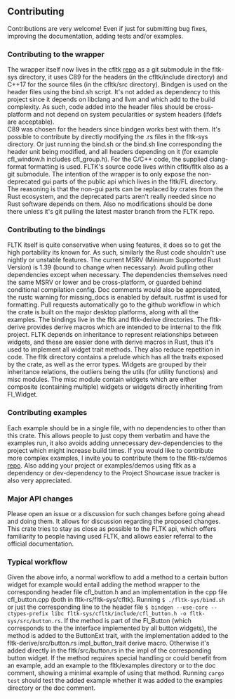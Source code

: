 ## Contributing

Contributions are very welcome! Even if just for submitting bug fixes, improving the documentation, adding tests and/or examples.

### Contributing to the wrapper
The wrapper itself now lives in the cfltk [repo](https://github.com/MoAlyousef/cfltk) as a git submodule in the fltk-sys directory, it uses C89 for the headers (in the cfltk/include directory) and C++17 for the source files (in the cfltk/src directory). 
Bindgen is used on the header files using the bind.sh script. It's not added as dependency to this project since it depends on libclang and 
llvm and which add to the build complexity. As such, code added into the header files should be cross-platform and not depend on system pecularities or system headers (ifdefs are acceptable).  
C89 was chosen for the headers since bindgen works best with them. 
It's possible to contribute by directly modifying the .rs files in the fltk-sys directory. Or just running the bind.sh or the bind.sh line corresponding the header unit being modified, and all headers depending on it (for example cfl_window.h includes cfl_group.h).
For the C/C++ code, the supplied clang-format formatting is used.
FLTK's source code lives within cfltk/fltk also as a git submodule. The intention of the wrapper is to only expose the non-deprecated gui parts of the public api which lives in the fltk/FL directory. The reasoning is that the non-gui parts can be replaced by crates from the Rust ecosystem, and the deprecated parts aren't really needed since no Rust software depends on them. Also no modifications should be done there unless it's git pulling the latest master branch from the FLTK repo. 

### Contributing to the bindings
FLTK itself is quite conservative when using features, it does so to get the high portability its known for. As such, similarly the Rust code shouldn't use nightly or unstable features. The current MSRV (Minimum Supported Rust Version) is 1.39 (bound to change when necessary). Avoid pulling other dependencies except when necessary. The dependencies themselves need the same MSRV or lower and be cross-platform, or guarded behind conditional compilation config.
Doc comments would also be appreciated, the rustc warning for missing_docs is enabled by default. rustfmt is used for formatting. Pull requests automatically go to the github workflow in which 
the crate is built on the major desktop platforms, along with all the examples.
The bindings live in the fltk and fltk-derive directories. The fltk-derive provides derive macros which are intended to be internal to the fltk project. FLTK depends on inheritance to represent relationships between widgets, and these are easier done with derive macros in Rust, thus it's used to implement all widget trait methods. They also reduce repetition in code. 
The fltk directory contains a prelude which has all the traits exposed by the crate, as well as the error types. Widgets are grouped by their inheritance relations, the outliers being the utils (for utility functions) and misc modules. The misc module contain widgets which are either composite (containing multiple) widgets or widgets directly inheriting from Fl_Widget. 

### Contributing examples 
Each example should be in a single file, with no dependencies to other than this crate. This allows people to just copy them verbatim and have the examples run, it also avoids adding unnecessary dev-dependencies to the project which might increase build times. If you would like to contribute more complex examples, I invite you to contribute them to the fltk-rs/demos [repo](https://github.com/fltk-rs/demos). Also adding your project or examples/demos using fltk as a dependency or dev-dependency to the Project Showcase issue tracker is also very appreciated. 

### Major API changes
Please open an issue or a discussion for such changes before going ahead and doing them. It allows for discussion regarding the proposed changes. 
This crate tries to stay as close as possible to the FLTK api, which offers familiarity to people having used FLTK, 
and allows easier referral to the official documentation.

### Typical workflow
Given the above info, a normal workflow to add a method to a certain button widget for example would entail adding the method wrapper to the corresponding header file cfl_button.h and an implementation in the cpp file cfl_button.cpp (both in fltk-rs/fltk-sys/cfltk). Running `$ ./fltk-sys/bind.sh` or just the corresponding line to the header file `$ bindgen --use-core --ctypes-prefix libc fltk-sys/cfltk/include/cfl_button.h -o fltk-sys/src/button.rs`. If the method is part of the Fl_Button (which corresponds to the the interface implemented by all button widgets), the method is added to the ButtonExt trait, with the implementation added to the fltk-derive/src/button.rs impl_button_trait derive macro. Otherwise it's added directly in the fltk/src/button.rs in the impl of the corresponding button widget. If the method requires special handling or could benefit from an example, add an example to the fltk/examples directory or to the doc comment, showing a minimal example of using that method.
Running `cargo test` should test the added example whether it was added to the examples directory or the doc comment. 
